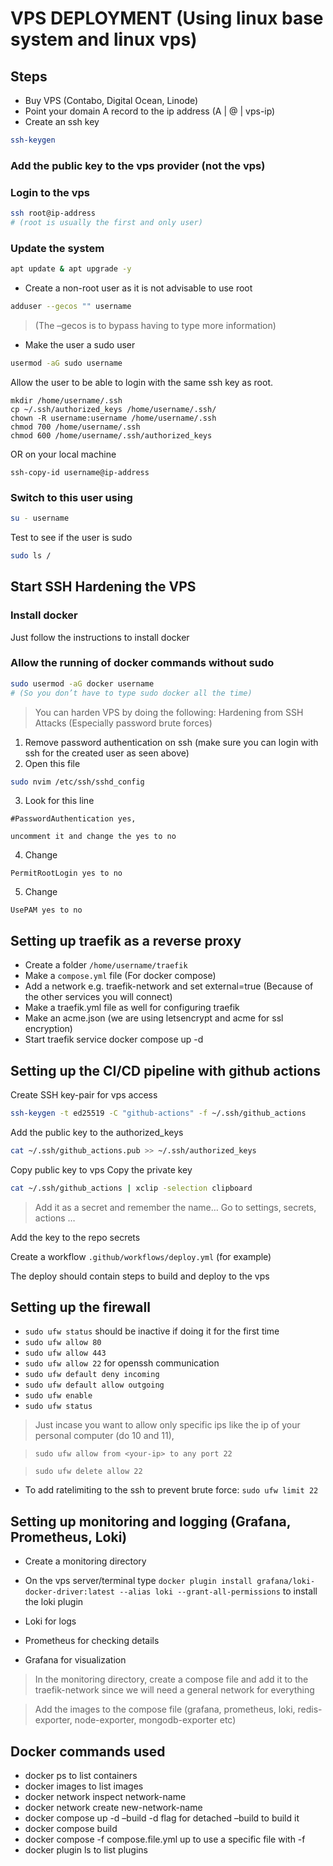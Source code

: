 # VPS DEPLOYMENT (Using linux base system and linux vps)

## Steps

- Buy VPS (Contabo, Digital Ocean, Linode)
- Point your domain A record to the ip address (A | @ | vps-ip)
- Create an ssh key
```sh
ssh-keygen
```
### Add the public key to the **vps provider** (not the vps)

### Login to the vps 
```sh
ssh root@ip-address
# (root is usually the first and only user)
``` 
### Update the system 
```sh
apt update & apt upgrade -y
```
- Create a non-root user as it is not advisable to use root

```sh
adduser --gecos "" username
```
> (The –gecos is to bypass having to type more information)

- Make the user a sudo user
```bash
usermod -aG sudo username
``` 


Allow the user to be able to login with the same ssh key as root.
```
mkdir /home/username/.ssh
cp ~/.ssh/authorized_keys /home/username/.ssh/
chown -R username:username /home/username/.ssh
chmod 700 /home/username/.ssh
chmod 600 /home/username/.ssh/authorized_keys
```
OR on your local machine
```
ssh-copy-id username@ip-address
```

### Switch to this user using 
```sh
su - username
```

Test to see if the user is sudo 
```sh
sudo ls /
```

## Start SSH Hardening the VPS

### Install docker

Just follow the instructions to install docker

### Allow the running of docker commands without sudo

```sh
sudo usermod -aG docker username 
# (So you don’t have to type sudo docker all the time)
```

> You can harden VPS by doing the following:
Hardening from SSH Attacks (Especially password brute forces)

1. Remove password authentication on ssh (make sure you can login with ssh for the created user as seen above)
2. Open this file 
```sh
sudo nvim /etc/ssh/sshd_config
```
3. Look for this line 

```sshd_config
#PasswordAuthentication yes, 

uncomment it and change the yes to no
```
4. Change 
```
PermitRootLogin yes to no
```
5. Change 
```
UsePAM yes to no
```

## Setting up traefik as a reverse proxy

- Create a folder `/home/username/traefik`
- Make a `compose.yml` file (For docker compose)
- Add a network e.g. traefik-network and set external=true (Because of the other services you will connect)
- Make a traefik.yml file as well for configuring traefik
- Make an acme.json (we are using letsencrypt and acme for ssl encryption)
- Start traefik service docker compose up -d

## Setting up the CI/CD pipeline with github actions
Create SSH key-pair for vps access 

```sh
ssh-keygen -t ed25519 -C "github-actions" -f ~/.ssh/github_actions
```

Add the public key to the authorized_keys
```sh
cat ~/.ssh/github_actions.pub >> ~/.ssh/authorized_keys
```
Copy public key to vps Copy the private key 

```sh
cat ~/.ssh/github_actions | xclip -selection clipboard
```
> Add it as a secret and remember the name… Go to settings, secrets, actions …

Add the key to the repo secrets

Create a workflow `.github/workflows/deploy.yml` (for example)

The deploy should contain steps to build and deploy to the vps

## Setting up the firewall
- `sudo ufw status` should be inactive if doing it for the first time
- `sudo ufw allow 80`
- `sudo ufw allow 443`
- `sudo ufw allow 22` for openssh communication
- `sudo ufw default deny incoming`
- `sudo ufw default allow outgoing`
- `sudo ufw enable`
- `sudo ufw status`

> Just incase you want to allow only specific ips like the ip of your personal computer (do 10 and 11), 

> `sudo ufw allow from <your-ip> to any port 22`

> `sudo ufw delete allow 22`

- To add ratelimiting to the ssh to prevent brute force: `sudo ufw limit 22`

## Setting up monitoring and logging (Grafana, Prometheus, Loki)

- Create a monitoring directory
- On the vps server/terminal type `docker plugin install grafana/loki-docker-driver:latest --alias loki --grant-all-permissions` to install the loki plugin

- Loki for logs
- Prometheus for checking details
- Grafana for visualization

> In the monitoring directory, create a compose file and add it to the traefik-network since we will need a general network for everything

> Add the images to the compose file (grafana, prometheus, loki, redis-exporter, node-exporter, mongodb-exporter etc)

## Docker commands used
- docker ps to list containers
- docker images to list images
- docker network inspect network-name
- docker network create new-network-name
- docker compose up -d –build -d flag for detached –build to build it
- docker compose build
- docker compose -f compose.file.yml up to use a specific file with -f
- docker plugin ls to list plugins
